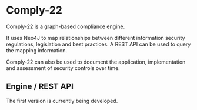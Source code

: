 # Comply-22

Comply-22 is a graph-based compliance engine. 

It uses Neo4J to map relationships between different information security regulations, legislation and best practices. A REST API can be used to query the mapping information.

Comply-22 can also be used to document the application, implementation and assessment of security controls over time.

## Engine / REST API

The first version is currently being developed.